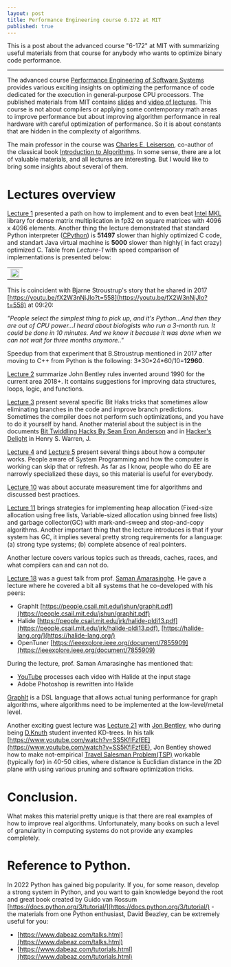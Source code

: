 ```yaml
---
layout: post
title: Performance Engineering course 6.172 at MIT
published: true
---
```


This is a post about the advanced course "6-172" at MIT with summarizing useful materials from that course for anybody who wants to optimize binary code performance.

---

The advanced course [Performance Engineering of Software Systems](https://ocw.mit.edu/courses/electrical-engineering-and-computer-science/6-172-performance-engineering-of-software-systems-fall-2018/index.htm) provides various exciting insights on optimizing the performance of code dedicated for the execution in general-purpose CPU processors. The published materials from MIT contains [slides](https://ocw.mit.edu/courses/electrical-engineering-and-computer-science/6-172-performance-engineering-of-software-systems-fall-2018/lecture-slides/) and [video of lectures](https://www.youtube.com/playlist?list=PLUl4u3cNGP63VIBQVWguXxZZi0566y7Wf). This course is not about compilers or applying some contemporary math areas to improve performance but about improving algorithm performance in real hardware with careful optimization of performance. So it is about constants that are hidden in the complexity of algorithms.

The main professor in the course was [Charles E. Leiserson](https://en.wikipedia.org/wiki/Charles_E._Leiserson), co-author of the classical book [Introduction to Algorithms](https://www.amazon.com/Introduction-Algorithms-3rd-MIT-Press/dp/0262033844). In some sense, there are a lot of valuable materials, and all lectures are interesting. But I would like to bring some insights about several of them.

# Lectures overview

[Lecture 1](https://ocw.mit.edu/courses/electrical-engineering-and-computer-science/6-172-performance-engineering-of-software-systems-fall-2018/lecture-slides/MIT6_172F18_lec1.pdf) presented a path on how to implement and to even beat [Intel MKL](https://en.wikipedia.org/wiki/Math_Kernel_Library) library for dense matrix multiplication in fp32 on square matrices with 4096 x 4096 elements.
Another thing the lecture demonstrated that standard Python interpreter ([CPython](https://github.com/python/cpython)) is **51497** slower than highly optimized C code, and standart Java virtual machine is **5000** slower than highly( in fact crazy) optimized C. Table from *Lecture-1* with speed comparison of implementations is presented below:

<table>
<tr><td> <img width="100%" src="https://burlachenkok.github.io/images/blas_compare_speed_of_impl.png"/> </td></tr>
</table>

This is coincident with Bjarne Stroustrup's story that he shared in 2017 [https://youtu.be/fX2W3nNjJIo?t=558](https://youtu.be/fX2W3nNjJIo?t=558) at 09:20:

*"People select the simplest thing to pick up, and it's Python...And then they are out of CPU power...I heard about biologists who run a 3-month run. It could be done in 10 minutes. And we know it because it was done when we can not wait for three months anymore.."*

Speedup from that experiment that B.Stroustrup mentioned in 2017 after moving to C++ from Python is the following: 3\*30\*24\*60/10=**12960**.

[Lecture 2](https://ocw.mit.edu/courses/electrical-engineering-and-computer-science/6-172-performance-engineering-of-software-systems-fall-2018/lecture-slides/MIT6_172F18_lec2.pdf) summarize John Bentley rules invented around 1990 for the current area 2018+. It contains suggestions for improving data structures, loops, logic, and functions.

[Lecture 3](https://ocw.mit.edu/courses/electrical-engineering-and-computer-science/6-172-performance-engineering-of-software-systems-fall-2018/lecture-slides/MIT6_172F18_lec3.pdf) present several specific Bit Haks tricks that sometimes allow eliminating branches in the code and improve branch predictions. Sometimes the compiler does not perform such optimizations, and you have to do it yourself by hand.
Another material about the subject is in the documents [Bit Twiddling Hacks By Sean Eron Anderson](http://graphics.stanford.edu/~seander/bithacks.html) and in [Hacker's Delight](https://doc.lagout.org/security/Hackers%20Delight.pdf) in Henry S. Warren, J.

[Lecture 4](https://ocw.mit.edu/courses/electrical-engineering-and-computer-science/6-172-performance-engineering-of-software-systems-fall-2018/lecture-slides/MIT6_172F18_lec4.pdf) and [Lecture 5](https://ocw.mit.edu/courses/electrical-engineering-and-computer-science/6-172-performance-engineering-of-software-systems-fall-2018/lecture-slides/MIT6_172F18_lec5.pdf) present several things about how a computer works. People aware of System Programming and how the computer is working can skip that or refresh. As far as I know, people who do EE are narrowly specialized these days, so this material is useful for everybody.

[Lecture 10](https://ocw.mit.edu/courses/electrical-engineering-and-computer-science/6-172-performance-engineering-of-software-systems-fall-2018/lecture-slides/MIT6_172F18_lec10.pdf) was about accurate measurement time for algorithms and discussed best practices.

[Lecture 11](https://ocw.mit.edu/courses/electrical-engineering-and-computer-science/6-172-performance-engineering-of-software-systems-fall-2018/lecture-slides/MIT6_172F18_lec11.pdf) brings strategies for implementing heap allocation (Fixed-size allocation using free lists, Variable-sized allocation using binned free lists) and garbage collector(GC) with mark-and-sweep and stop-and-copy algorithms. Another important thing that the lecture introduces is that if your system has GC, it implies several pretty strong requirements for a language: (a) strong type systems; (b) complete absence of real pointers.

Another lecture covers various topics such as threads, caches, races, and what compilers can and can not do. 

[Lecture 18](https://ocw.mit.edu/courses/electrical-engineering-and-computer-science/6-172-performance-engineering-of-software-systems-fall-2018/lecture-slides/MIT6_172F18_lec18.pdf) was a guest talk from prof. [Saman Amarasinghe](https://people.csail.mit.edu/saman/). He gave a lecture where he covered a bit all systems that he co-developed with his peers:

* GraphIt  [https://people.csail.mit.edu/jshun/graphit.pdf](https://people.csail.mit.edu/jshun/graphit.pdf)
* Halide    [https://people.csail.mit.edu/jrk/halide-pldi13.pdf](https://people.csail.mit.edu/jrk/halide-pldi13.pdf), [https://halide-lang.org/](https://halide-lang.org/)
* OpenTuner [https://ieeexplore.ieee.org/document/7855909](https://ieeexplore.ieee.org/document/7855909)

During the lecture, prof. Saman Amarasinghe has mentioned that:

* [YouTube](https://youtube.com/) processes each video with Halide at the input stage
* Adobe Photoshop is rewritten into Halide

[GraphIt](https://people.csail.mit.edu/jshun/graphit.pdf) is a DSL language that allows actual tuning performance for graph algorithms, where algorithms need to be implemented at the low-level/metal level.

Another exciting guest lecture was [Lecture 21](https://ocw.mit.edu/courses/electrical-engineering-and-computer-science/6-172-performance-engineering-of-software-systems-fall-2018/lecture-slides/MIT6_172F18_lec21.pdf) with [Jon Bentley](https://en.wikipedia.org/wiki/Jon_Bentley_(computer_scientist)), who during being [D.Knuth](https://en.wikipedia.org/wiki/Donald_Knuth) student invented KD-trees.
In his talk [https://www.youtube.com/watch?v=SS5KfIFzfEE](https://www.youtube.com/watch?v=SS5KfIFzfEE), Jon Bentley showed how to make not-empirical [Travel Salesman Problem(TSP)](https://en.wikipedia.org/wiki/Travelling_salesman_problem) workable (typically for) in 40-50 cities, where distance is Euclidian distance in the 2D plane with using various pruning and software optimization tricks.

# Conclusion.

What makes this material pretty unique is that there are real examples of how to improve real algorithms. Unfortunately, many books on such a level of granularity in computing systems do not provide any examples completely.  

# Reference to Python.

In 2022 Python has gained big popularity. If you, for some reason, develop a strong system in Python, and you want to gain knowledge beyond the root and great book created by Guido van Rossum [https://docs.python.org/3/tutorial/](https://docs.python.org/3/tutorial/) - the materials from one Python enthusiast, David Beazley, can be extremely useful for you: 
* [https://www.dabeaz.com/talks.html](https://www.dabeaz.com/talks.html)
* [https://www.dabeaz.com/tutorials.html](https://www.dabeaz.com/tutorials.html)
